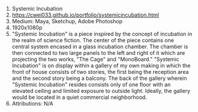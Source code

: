 1. Systemic Incubation
2. https://cwei033.github.io/portfolio/systemicincubation.html
3. Medium: Maya, Sketchup, Adobe Photoshop
4. 1920x1080p
5. "Systemic Incubation" is a piece inspired by the concept of incubation in the realm of science fiction. The center of the piece contains one central system encased in a glass incubation chamber. The chamber is then connected to two large panels to the left and right of it which are projecting the two works, "The Cage" and "MonoBoard." "Systemic Incubation" is on display within a gallery of my own making in which the front of house consists of two stories, the first being the reception area and the second story being a balcony. The back of the gallery wherein "Systemic Incubation" resides consists only of one floor with an elevated ceiling and limited exposure to outside light. Ideally, the gallery would be located in a quiet commercial neighborhood.
6. Attributions: N/A
